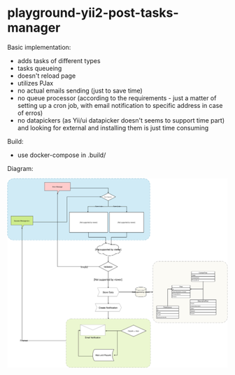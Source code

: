 # playground-yii2-post-tasks-manager

Basic implementation:
 - adds tasks of different types
 - tasks queueing
 - doesn't reload page
 - utilizes PJax
 - no actual emails sending (just to save time)
 - no queue processor (according to the requirements - just a matter of setting up a cron job, with email notification to specific address in case of erros)
 - no datapickers (as Yii/ui datapicker doesn't seems to support time part) and looking for external and installing them is just time consuming
 
Build:
 - use docker-compose in .build/ 
 
 Diagram:
 
 ![UML diagram](Diagram.svg)